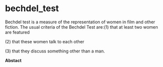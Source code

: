# bechdel_test
Bechdel test is a measure of the representation of women in film and other fiction. The usual criteria of the Bechdel Test are:(1) that at least two women are featured

(2) that these women talk to each other

(3) that they discuss something other than a man.



**Abstact**
